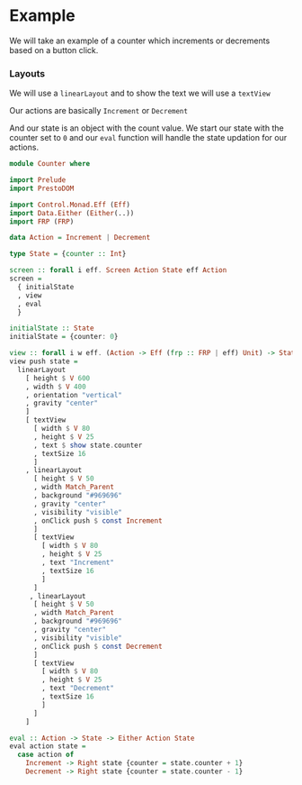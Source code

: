 # Example

We will take an example of a counter which increments or decrements based on a button click.

### Layouts

We will use a `linearLayout` and to show the text we will use a `textView`

Our actions are basically `Increment` or `Decrement`

And our state is an object with the count value. We start our state with the counter set to `0` and our `eval` function will handle the state updation for our actions.

```haskell
module Counter where

import Prelude
import PrestoDOM

import Control.Monad.Eff (Eff)
import Data.Either (Either(..))
import FRP (FRP)

data Action = Increment | Decrement

type State = {counter :: Int}

screen :: forall i eff. Screen Action State eff Action
screen =
  { initialState
  , view
  , eval
  }

initialState :: State
initialState = {counter: 0}

view :: forall i w eff. (Action -> Eff (frp :: FRP | eff) Unit) -> State -> PrestoDOM Action w
view push state =
  linearLayout
    [ height $ V 600
    , width $ V 400
    , orientation "vertical"
    , gravity "center"
    ]
    [ textView
      [ width $ V 80
      , height $ V 25
      , text $ show state.counter
      , textSize 16
      ]
    , linearLayout
      [ height $ V 50
      , width Match_Parent
      , background "#969696"
      , gravity "center"
      , visibility "visible"
      , onClick push $ const Increment
      ]
      [ textView
        [ width $ V 80
        , height $ V 25
        , text "Increment"
        , textSize 16
        ]
      ]
     , linearLayout
      [ height $ V 50
      , width Match_Parent
      , background "#969696"
      , gravity "center"
      , visibility "visible"
      , onClick push $ const Decrement
      ]
      [ textView
        [ width $ V 80
        , height $ V 25
        , text "Decrement"
        , textSize 16
        ]
      ]
    ]

eval :: Action -> State -> Either Action State
eval action state =
  case action of
    Increment -> Right state {counter = state.counter + 1}
    Decrement -> Right state {counter = state.counter - 1}
```



